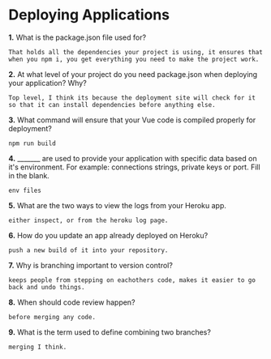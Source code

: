 # Deploying Applications

**1.** What is the package.json file used for?
<!-- enter you answer in the space below -->
```
That holds all the dependencies your project is using, it ensures that when you npm i, you get everything you need to make the project work.
``` 
**2.** At what level of your project do you need package.json when deploying your application? Why?
<!-- enter you answer in the space below -->
```
Top level, I think its because the deployment site will check for it so that it can install dependencies before anything else.
```
**3.** What command will ensure that your Vue code is compiled properly for deployment?
<!-- enter you answer in the space below -->
```
npm run build
```
**4.** _______ are used to provide your application with specific data based on it's environment. For example: connections strings, private keys or port. Fill in the blank.
<!-- enter you answer in the space below -->
```
env files
```
**5.** What are the two ways to view the logs from your Heroku app.
<!-- enter you answer in the space below -->
```
either inspect, or from the heroku log page.
```
**6.** How do you update an app already deployed on Heroku?
<!-- enter you answer in the space below -->
```
push a new build of it into your repository.
```
**7.** Why is branching important to version control?
<!-- enter you answer in the space below -->
```
keeps people from stepping on eachothers code, makes it easier to go back and undo things.
```
**8.** When should code review happen?
<!-- enter you answer in the space below -->
```
before merging any code.
```
**9.** What is the term used to define combining two branches?
<!-- enter you answer in the space below -->
```
merging I think.
```
